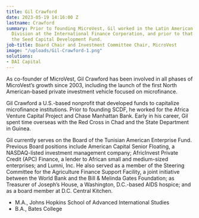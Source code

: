 ```yaml
---
title: Gil Crawford
date: 2023-05-19 14:16:00 Z
lastname: Crawford
summary: Prior to founding MicroVest, Gil worked in the Latin American Financial Markets
  Division at the International Finance Corporation, and prior to that he founded
  the Seed Capital Development Fund.
job-title: Board Chair and Investment Committee Chair, MicroVest
image: "/uploads/Gil-Crawford-1.png"
solutions:
- DAI Capital
---
```


As co-founder of MicroVest, Gil Crawford has been involved in all phases of MicroVest’s growth since 2003, including the launch of the first North American-based private investment vehicle focused on microfinance.

Gil Crawford a U.S.-based nonprofit that developed funds to capitalize microfinance institutions. Prior to founding SCDF, he worked for the Africa Venture Capital Project and Chase Manhattan Bank. Early in his career, Gil spent time overseas with the Red Cross in Chad and the State Department in Guinea.

Gil currently serves on the Board of the Tunisian American Enterprise Fund. Previous Board positions include American Capital Senior Floating, a NASDAQ-listed investment management company; AfricInvest Private Credit (APC) Finance, a lender to African small and medium-sized enterprises; and Lumni, Inc. He also served as a member of the Steering Committee for the Agriculture Finance Support Facility, a joint initiative between the World Bank and the Bill & Melinda Gates Foundation; as Treasurer of Joseph’s House, a Washington, D.C.-based AIDS hospice; and as a board member at D.C. Central Kitchen.

* M.A., Johns Hopkins School of Advanced International Studies
* B.A., Bates College
